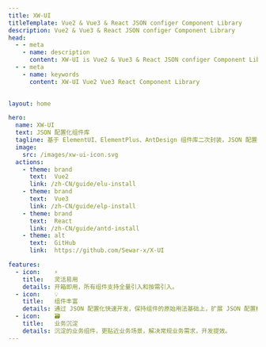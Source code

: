 ```yaml
---
title: XW-UI
titleTemplate: Vue2 & Vue3 & React JSON configer Component Library
description: Vue2 & Vue3 & React JSON configer Component Library
head:
  - - meta
    - name: description
      content: XW-UI is Vue2 & Vue3 & React JSON configer Component Library
  - - meta
    - name: keywords
      content: XW-UI Vue2 Vue3 React Component Library

      
layout: home

hero:
  name: XW-UI
  text: JSON 配置化组件库
  tagline: 基于 ElementUI、ElementPlus、AntDesign 组件库二次封装，JSON 配置化快速开发中后台组件库
  image:
    src: /images/xw-ui-icon.svg
  actions:
    - theme: brand
      text:  Vue2
      link: /zh-CN/guide/elu-install
    - theme: brand
      text:  Vue3
      link: /zh-CN/guide/elp-install
    - theme: brand
      text:  React
      link: /zh-CN/guide/antd-install
    - theme: alt
      text:  GitHub
      link:  https://github.com/Sewar-x/X-UI

features:
  - icon:    ⚡️
    title:   灵活易用
    details: 开箱即用，所有组件支持全量引入和按需引入。
  - icon:    💡
    title:   组件丰富
    details: 通过 JSON 配置化快速开发，保持组件的原始用法基础上，扩展 JSON 配置模式，更加灵活便捷。
  - icon:    🗃️
    title:   业务沉淀
    details: 沉淀的业务组件，更贴近业务场景，解决常规业务需求，开发提效。
---
```


<script setup>
import {
  VPTeamPage,
  VPTeamPageTitle,
  VPTeamMembers
} from 'vitepress/theme'

const members = [
  {
    avatar: 'https://avatars.githubusercontent.com/u/28383640?v=4',
    name: 'Sewen',
    title: 'Creator',
    links: [
      { icon: 'github', link: 'https://github.com/Sewar-x' }
    ]
  },
  {
    avatar: 'https://avatars.githubusercontent.com/u/95331757?v=4',
    name: 'Vivien',
    title: 'Staff Frontend Engineer',
    links: [
      { icon: 'github', link: 'https://github.com/yoguoer' }
    ]
  }
]
</script>

<VPTeamPage>
  <VPTeamPageTitle>
    <template #title>
      团队成员
    </template>
    <template #lead>
      核心团队成员是那些积极参与维护组件核心项目的人。他们对 XW-UI 组件做出了贡献。
    </template>
  </VPTeamPageTitle>
  <VPTeamMembers
    :members="members"
  />
</VPTeamPage>